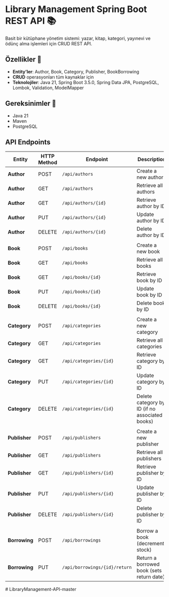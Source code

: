 # Library Management Spring Boot REST API 📚

Basit bir kütüphane yönetim sistemi: yazar, kitap, kategori, yayınevi ve ödünç alma işlemleri için CRUD REST API.

## Özellikler 📝

- **Entity’ler**: Author, Book, Category, Publisher, BookBorrowing  
- **CRUD** operasyonları tüm kaynaklar için  
- **Teknolojiler**: Java 21, Spring Boot 3.5.0, Spring Data JPA, PostgreSQL, Lombok, Validation, ModelMapper  

## Gereksinimler 📝

- Java 21  
- Maven  
- PostgreSQL  

## API Endpoints

| Entity       | HTTP Method | Endpoint                       | Description                                |
| ------------ | ----------- | ------------------------------ | ------------------------------------------ |
| **Author**   | POST        | `/api/authors`                 | Create a new author                        |
| **Author**   | GET         | `/api/authors`                 | Retrieve all authors                       |
| **Author**   | GET         | `/api/authors/{id}`            | Retrieve author by ID                      |
| **Author**   | PUT         | `/api/authors/{id}`            | Update author by ID                        |
| **Author**   | DELETE      | `/api/authors/{id}`            | Delete author by ID                        |
|              |             |                                |                                            |
| **Book**     | POST        | `/api/books`                   | Create a new book                          |
| **Book**     | GET         | `/api/books`                   | Retrieve all books                         |
| **Book**     | GET         | `/api/books/{id}`              | Retrieve book by ID                        |
| **Book**     | PUT         | `/api/books/{id}`              | Update book by ID                          |
| **Book**     | DELETE      | `/api/books/{id}`              | Delete book by ID                          |
|              |             |                                |                                            |
| **Category** | POST        | `/api/categories`              | Create a new category                      |
| **Category** | GET         | `/api/categories`              | Retrieve all categories                    |
| **Category** | GET         | `/api/categories/{id}`         | Retrieve category by ID                    |
| **Category** | PUT         | `/api/categories/{id}`         | Update category by ID                      |
| **Category** | DELETE      | `/api/categories/{id}`         | Delete category by ID (if no associated books) |
|              |             |                                |                                            |
| **Publisher**| POST        | `/api/publishers`              | Create a new publisher                     |
| **Publisher**| GET         | `/api/publishers`              | Retrieve all publishers                    |
| **Publisher**| GET         | `/api/publishers/{id}`         | Retrieve publisher by ID                   |
| **Publisher**| PUT         | `/api/publishers/{id}`         | Update publisher by ID                     |
| **Publisher**| DELETE      | `/api/publishers/{id}`         | Delete publisher by ID                     |
|              |             |                                |                                            |
| **Borrowing**| POST        | `/api/borrowings`              | Borrow a book (decrements stock)           |
| **Borrowing**| PUT         | `/api/borrowings/{id}/return`  | Return a borrowed book (sets return date)  |
#   L i b r a r y M a n a g e m e n t - A P I - m a s t e r  
 